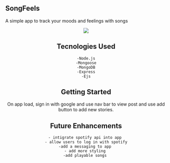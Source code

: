 ## SongFeels
A simple app to track your moods and feelings with songs 

<div align='center'>
    <img src=/public/loading.png>

## Tecnologies Used 
    -Node.js
    -Mongoose
    -MongoDB
    -Express
    -Ejs

## Getting Started 
On app load, sign in with google and use nav bar to view post and use add button to add new stories.

## Future Enhancements 
    - intigrate spotify api into app 
    - allow users to log in with spotify
    -add a messaging to app 
    - add more styling 
    -add playable songs 